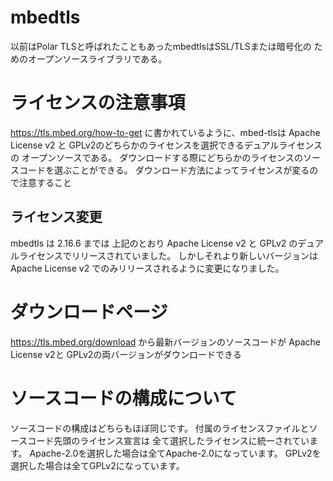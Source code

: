 # mbedtls

以前はPolar TLSと呼ばれたこともあったmbedtlsはSSL/TLSまたは暗号化の
ためのオープンソースライブラリである。

# ライセンスの注意事項

https://tls.mbed.org/how-to-get に書かれているように、mbed-tlsは
Apache License v2 と GPLv2のどちらかのライセンスを選択できるデュアルライセンスの
オープンソースである。
ダウンロードする際にどちらかのライセンスのソースコードを選ぶことができる。
ダウンロード方法によってライセンスが変るので注意すること

## ライセンス変更

mbedtls は 2.16.6 までは 上記のとおり Apache License v2 と GPLv2 のデュアルライセンスでリリースされていました。
しかしそれより新しいバージョンは Apache License v2 でのみリリースされるように変更になりました。

# ダウンロードページ

https://tls.mbed.org/download から最新バージョンのソースコードが Apache License v2と
GPLv2の両バージョンがダウンロードできる

# ソースコードの構成について

ソースコードの構成はどちらもほぼ同じです。
付属のライセンスファイルとソースコード先頭のライセンス宣言は
全て選択したライセンスに統一されています。
Apache-2.0を選択した場合は全てApache-2.0になっています。
GPLv2を選択した場合は全てGPLv2になっています。





